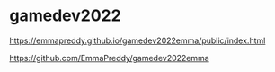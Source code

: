# gamedev2022
https://emmapreddy.github.io/gamedev2022emma/public/index.html

https://github.com/EmmaPreddy/gamedev2022emma
